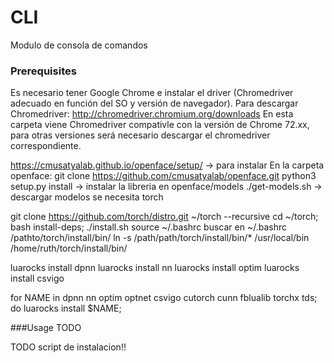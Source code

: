 # CLI

Modulo de consola de comandos

### Prerequisites

Es necesario tener Google Chrome e instalar el driver (Chromedriver adecuado en función del SO y versión de navegador).
Para descargar Chromedriver: http://chromedriver.chromium.org/downloads
En esta carpeta viene Chromedriver compativle con la versión de Chrome 72.xx, para otras versiones será necesario descargar el chromedriver correspondiente.

https://cmusatyalab.github.io/openface/setup/ -> para instalar
En la carpeta openface:
git clone https://github.com/cmusatyalab/openface.git
python3 setup.py install -> instalar la libreria
en openface/models
./get-models.sh -> descargar modelos 
se necesita torch




git clone https://github.com/torch/distro.git ~/torch --recursive
cd ~/torch; bash install-deps;
./install.sh
source ~/.bashrc
buscar en ~/.bashrc
/pathto/torch/install/bin/
ln -s /path/path/torch/install/bin/* /usr/local/bin
/home/ruth/torch/install/bin/

luarocks install dpnn
luarocks install nn
luarocks install optim
luarocks install csvigo


for NAME in dpnn nn optim optnet csvigo cutorch cunn fblualib torchx tds; do luarocks install $NAME; 


###Usage
 TODO


 TODO script de instalacion!!